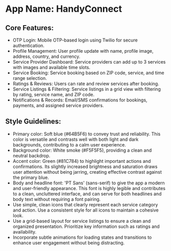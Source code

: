 # **App Name**: HandyConnect

## Core Features:

- OTP Login: Mobile OTP-based login using Twilio for secure authentication.
- Profile Management: User profile update with name, profile image, address, country, and currency.
- Service Provider Dashboard: Service providers can add up to 3 services with images and available time slots.
- Service Booking: Service booking based on ZIP code, service, and time range selection.
- Ratings & Reviews: Users can rate and review services after booking.
- Service Listings & Filtering: Service listings in a grid view with filtering by rating, service name, and ZIP code.
- Notifications & Records: Email/SMS confirmations for bookings, payments, and assigned service providers.

## Style Guidelines:

- Primary color: Soft blue (#64B5F6) to convey trust and reliability. This color is versatile and contrasts well with both light and dark backgrounds, contributing to a calm user experience.
- Background color: White smoke (#F5F5F5), providing a clean and neutral backdrop.
- Accent color: Green (#81C784) to highlight important actions and confirmations. Its slightly increased brightness and saturation draws user attention without being jarring, creating effective contrast against the primary blue.
- Body and headline font: 'PT Sans' (sans-serif) to give the app a modern and user-friendly appearance. This font is highly legible and contributes to a clean, uncluttered interface, and can serve for both headlines and body text without requiring a font pairing.
- Use simple, clean icons that clearly represent each service category and action. Use a consistent style for all icons to maintain a cohesive look.
- Use a grid-based layout for service listings to ensure a clean and organized presentation. Prioritize key information such as ratings and availability.
- Incorporate subtle animations for loading states and transitions to enhance user engagement without being distracting.